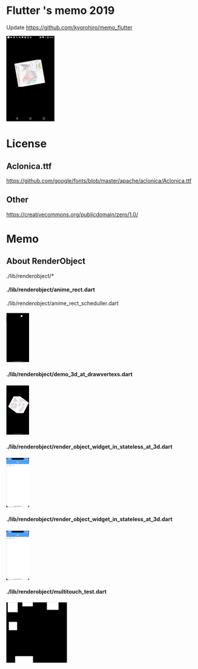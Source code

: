 # Flutter 's memo 2019

Update https://github.com/kyorohiro/memo_flutter

![SampleImage](demo.gif "Sample")

# License
## Aclonica.ttf
https://github.com/google/fonts/blob/master/apache/aclonica/Aclonica.ttf

## Other
https://creativecommons.org/publicdomain/zero/1.0/


# Memo
## About RenderObject
./lib/renderobject/*

#### ./lib/renderobject/anime_rect.dart
./lib/renderobject/anime_rect_scheduller.dart

![](doc_assets/renderobject/anim_rect.gif)

#### ./lib/renderobject/demo_3d_at_drawvertexs.dart

![](doc_assets/renderobject/demo_3d_at_drawvertexs.gif)

#### ./lib/renderobject/render_object_widget_in_stateless_at_3d.dart

![](doc_assets/renderobject/render_object_widget_in_stateless_at_3d.gif)


#### ./lib/renderobject/render_object_widget_in_stateless_at_3d.dart

![](doc_assets/renderobject/render_object_widget_in_stateless_at_3d.gif)

#### ./lib/renderobject/multitouch_test.dart

![](doc_assets/renderobject/multitouch_test.png)




